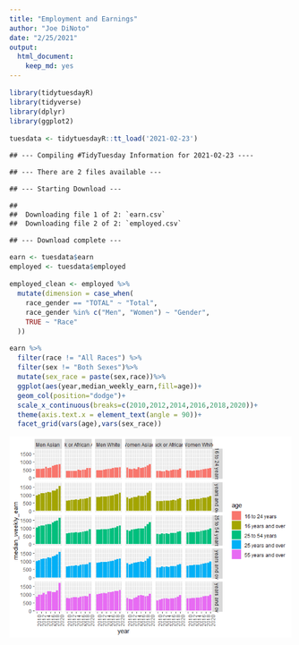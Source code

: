 ```yaml
---
title: "Employment and Earnings"
author: "Joe DiNoto"
date: "2/25/2021"
output: 
  html_document: 
    keep_md: yes
---
```





```r
library(tidytuesdayR)
library(tidyverse)
library(dplyr)
library(ggplot2)
```


```r
tuesdata <- tidytuesdayR::tt_load('2021-02-23')
```

```
## --- Compiling #TidyTuesday Information for 2021-02-23 ----
```

```
## --- There are 2 files available ---
```

```
## --- Starting Download ---
```

```
## 
## 	Downloading file 1 of 2: `earn.csv`
## 	Downloading file 2 of 2: `employed.csv`
```

```
## --- Download complete ---
```


```r
earn <- tuesdata$earn
employed <- tuesdata$employed
```


```r
employed_clean <- employed %>%
  mutate(dimension = case_when(
    race_gender == "TOTAL" ~ "Total",
    race_gender %in% c("Men", "Women") ~ "Gender",
    TRUE ~ "Race"
  ))
```




```r
earn %>%
  filter(race != "All Races") %>%
  filter(sex != "Both Sexes")%>%
  mutate(sex_race = paste(sex,race))%>%
  ggplot(aes(year,median_weekly_earn,fill=age))+
  geom_col(position="dodge")+
  scale_x_continuous(breaks=c(2010,2012,2014,2016,2018,2020))+
  theme(axis.text.x = element_text(angle = 90))+
  facet_grid(vars(age),vars(sex_race))
```

![](employment_and_earnings_files/figure-html/unnamed-chunk-5-1.png)<!-- -->



